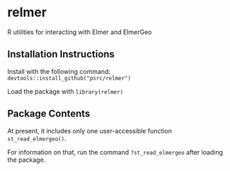 # relmer
R utilities for interacting with Elmer and ElmerGeo

## Installation Instructions
Install with the following command: `devtools::install_github("psrc/relmer")`

Load the package with `library(relmer)`

## Package Contents
At present, it includes only one user-accessible function `st_read_elmergeo()`.

For information on that, run the command `?st_read_elmergeo` after loading the package.  